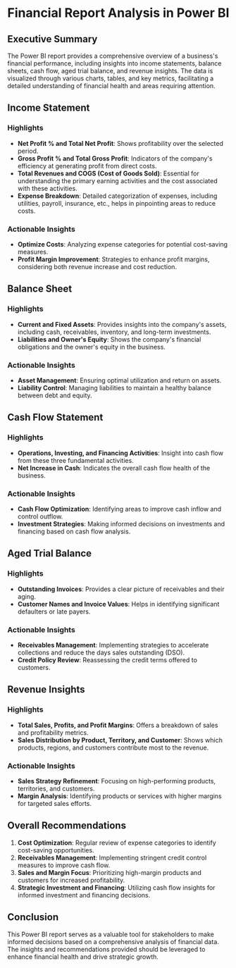 # Financial Report Analysis in Power BI

## Executive Summary
The Power BI report provides a comprehensive overview of a business's financial performance, including insights into income statements, balance sheets, cash flow, aged trial balance, and revenue insights. The data is visualized through various charts, tables, and key metrics, facilitating a detailed understanding of financial health and areas requiring attention.

## Income Statement
### Highlights
- **Net Profit % and Total Net Profit**: Shows profitability over the selected period. 
- **Gross Profit % and Total Gross Profit**: Indicators of the company's efficiency at generating profit from direct costs.
- **Total Revenues and COGS (Cost of Goods Sold)**: Essential for understanding the primary earning activities and the cost associated with these activities.
- **Expense Breakdown**: Detailed categorization of expenses, including utilities, payroll, insurance, etc., helps in pinpointing areas to reduce costs.

### Actionable Insights
- **Optimize Costs**: Analyzing expense categories for potential cost-saving measures.
- **Profit Margin Improvement**: Strategies to enhance profit margins, considering both revenue increase and cost reduction.

## Balance Sheet
### Highlights
- **Current and Fixed Assets**: Provides insights into the company's assets, including cash, receivables, inventory, and long-term investments.
- **Liabilities and Owner's Equity**: Shows the company's financial obligations and the owner's equity in the business.

### Actionable Insights
- **Asset Management**: Ensuring optimal utilization and return on assets.
- **Liability Control**: Managing liabilities to maintain a healthy balance between debt and equity.

## Cash Flow Statement
### Highlights
- **Operations, Investing, and Financing Activities**: Insight into cash flow from these three fundamental activities.
- **Net Increase in Cash**: Indicates the overall cash flow health of the business.

### Actionable Insights
- **Cash Flow Optimization**: Identifying areas to improve cash inflow and control outflow.
- **Investment Strategies**: Making informed decisions on investments and financing based on cash flow analysis.

## Aged Trial Balance
### Highlights
- **Outstanding Invoices**: Provides a clear picture of receivables and their aging.
- **Customer Names and Invoice Values**: Helps in identifying significant defaulters or late payers.

### Actionable Insights
- **Receivables Management**: Implementing strategies to accelerate collections and reduce the days sales outstanding (DSO).
- **Credit Policy Review**: Reassessing the credit terms offered to customers.

## Revenue Insights
### Highlights
- **Total Sales, Profits, and Profit Margins**: Offers a breakdown of sales and profitability metrics.
- **Sales Distribution by Product, Territory, and Customer**: Shows which products, regions, and customers contribute most to the revenue.

### Actionable Insights
- **Sales Strategy Refinement**: Focusing on high-performing products, territories, and customers.
- **Margin Analysis**: Identifying products or services with higher margins for targeted sales efforts.

## Overall Recommendations
1. **Cost Optimization**: Regular review of expense categories to identify cost-saving opportunities.
2. **Receivables Management**: Implementing stringent credit control measures to improve cash flow.
3. **Sales and Margin Focus**: Prioritizing high-margin products and customers for increased profitability.
4. **Strategic Investment and Financing**: Utilizing cash flow insights for informed investment and financing decisions.

## Conclusion
This Power BI report serves as a valuable tool for stakeholders to make informed decisions based on a comprehensive analysis of financial data. The insights and recommendations provided should be leveraged to enhance financial health and drive strategic growth.
